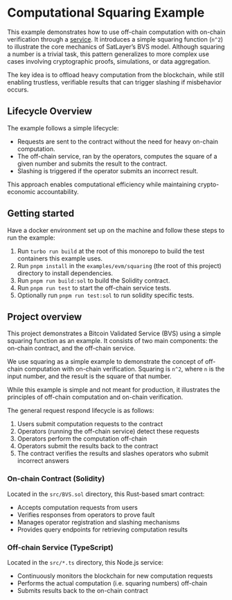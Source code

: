# Computational Squaring Example

This example demonstrates how to use off-chain computation with on-chain verification through a
[service](../../../getting-started/services/page.mdx). It introduces a simple squaring function (`n^2`) to illustrate the
core mechanics of SatLayer’s BVS model. Although squaring a number is a trivial task, this pattern
generalizes to more complex use cases involving cryptographic proofs, simulations, or data aggregation.

The key idea is to offload heavy computation from the blockchain, while still enabling trustless, verifiable
results that can trigger slashing if misbehavior occurs.

## Lifecycle Overview

The example follows a simple lifecycle:

- Requests are sent to the contract without the need for heavy on-chain computation.
- The off-chain service,
  ran by the operators, computes the square of a given number and submits the result to the contract.
- Slashing is triggered if the operator submits an incorrect result.

This approach enables computational efficiency while maintaining crypto-economic accountability.

## Getting started

Have a docker environment set up on the machine and follow these steps to run the example:

1. Run `turbo run build` at the root of this monorepo to build the test containers this example uses.
2. Run `pnpm install` in the `examples/evm/squaring` (the root of this project) directory to install dependencies.
3. Run `pnpm run build:sol` to build the Solidity contract.
4. Run `pnpm run test` to start the off-chain service tests.
5. Optionally run `pnpm run test:sol` to run solidity specific tests.

## Project overview

This project demonstrates a Bitcoin Validated Service (BVS) using a simple squaring function as an example.
It consists of two main components: the on-chain contract, and the off-chain service.

We use squaring as a simple example to demonstrate the concept of off-chain computation with on-chain verification.
Squaring is `n^2`, where `n` is the input number, and the result is the square of that number.

While this example is simple and not meant for production,
it illustrates the principles of off-chain computation and on-chain verification.

The general request respond lifecycle is as follows:

1. Users submit computation requests to the contract
2. Operators (running the off-chain service) detect these requests
3. Operators perform the computation off-chain
4. Operators submit the results back to the contract
5. The contract verifies the results and slashes operators who submit incorrect answers

### On-chain Contract (Solidity)

Located in the `src/BVS.sol` directory, this Rust-based smart contract:

- Accepts computation requests from users
- Verifies responses from operators to prove fault
- Manages operator registration and slashing mechanisms
- Provides query endpoints for retrieving computation results

### Off-chain Service (TypeScript)

Located in the `src/*.ts` directory, this Node.js service:

- Continuously monitors the blockchain for new computation requests
- Performs the actual computation (i.e. squaring numbers) off-chain
- Submits results back to the on-chain contract
